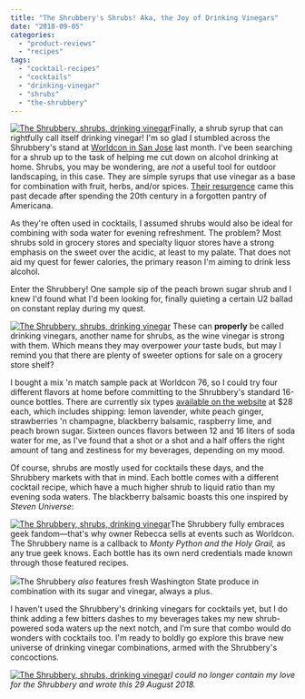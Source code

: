 ```yaml
---
title: "The Shrubbery's Shrubs! Aka, the Joy of Drinking Vinegars"
date: "2018-09-05"
categories: 
  - "product-reviews"
  - "recipes"
tags: 
  - "cocktail-recipes"
  - "cocktails"
  - "drinking-vinegar"
  - "shrubs"
  - "the-shrubbery"
---
```


[![The Shrubbery, shrubs, drinking vinegar](http://s3.amazonaws.com/thegourmez-wpmedia/2018/09/IMG_20180829_134442-491x500.jpg)](http://s3.amazonaws.com/thegourmez-wpmedia/2018/09/IMG_20180829_134442.jpg)Finally, a shrub syrup that can rightfully call itself drinking vinegar! I'm so glad I stumbled across the Shrubbery's stand at [Worldcon in San Jose](https://www.worldcon76.org/) last month. I've been searching for a shrub up to the task of helping me cut down on alcohol drinking at home. Shrubs, you may be wondering, are _not_ a useful tool for outdoor landscaping, in this case. They are simple syrups that use vinegar as a base for combination with fruit, herbs, and/or spices. [Their resurgence](https://www.pastemagazine.com/articles/2016/03/shrub-101-the-historic-cocktail-mixer-is-reborn.html) came this past decade after spending the 20th century in a forgotten pantry of Americana.

As they're often used in cocktails, I assumed shrubs would also be ideal for combining with soda water for evening refreshment. The problem? Most shrubs sold in grocery stores and specialty liquor stores have a strong emphasis on the sweet over the acidic, at least to my palate. That does not aid my quest for fewer calories, the primary reason I'm aiming to drink less alcohol.

Enter the Shrubbery! One sample sip of the peach brown sugar shrub and I knew I'd found what I'd been looking for, finally quieting a certain U2 ballad on constant replay during my quest.

[![The Shrubbery, shrubs, drinking vinegar](http://s3.amazonaws.com/thegourmez-wpmedia/2018/09/IMG_20180829_134511-342x500.jpg)](http://s3.amazonaws.com/thegourmez-wpmedia/2018/09/IMG_20180829_134511.jpg) These can **properly** be called drinking vinegars, another name for shrubs, as the wine vinegar is strong with them. Which means they may overpower _your_ taste buds, but may I remind you that there are plenty of sweeter options for sale on a grocery store shelf?

I bought a mix 'n match sample pack at Worldcon 76, so I could try four different flavors at home before committing to the Shrubbery's standard 16-ounce bottles. There are currently six types [available on the website](https://www.theshrubberyllc.com/store/c1/Featured_Products.html) at $28 each, which includes shipping: lemon lavender, white peach ginger, strawberries 'n champagne, blackberry balsamic, raspberry lime, and peach brown sugar. Sixteen ounces flavors between 12 and 16 liters of soda water for me, as I've found that a shot or a shot and a half offers the right amount of tang and zestiness for my beverages, depending on my mood.

Of course, shrubs are mostly used for cocktails these days, and the Shrubbery markets with that in mind. Each bottle comes with a different cocktail recipe, which have a much higher shrub to liquid ratio than my evening soda waters. The blackberry balsamic boasts this one inspired by _Steven Universe_:

[![The Shrubbery, shrubs, drinking vinegar](http://s3.amazonaws.com/thegourmez-wpmedia/2018/09/IMG_20180820_104925-500x370.jpg)](http://s3.amazonaws.com/thegourmez-wpmedia/2018/09/IMG_20180820_104925.jpg)The Shrubbery fully embraces geek fandom—that's why owner Rebecca sells at events such as Worldcon. The Shrubbery name is a callback to _Monty Python and the Holy Grail,_ as any true geek knows. Each bottle has its own nerd credentials made known through those featured recipes.

[![](http://s3.amazonaws.com/thegourmez-wpmedia/2018/09/IMG_20180820_104940-500x417.jpg)](http://s3.amazonaws.com/thegourmez-wpmedia/2018/09/IMG_20180820_104940.jpg)The Shrubbery _also_ features fresh Washington State produce in combination with its sugar and vinegar, always a plus.

I haven't used the Shrubbery's drinking vinegars for cocktails yet, but I do think adding a few bitters dashes to my beverages takes my new shrub-powered soda waters up the next notch, and I’m sure that combo would do wonders with cocktails too. I'm ready to boldly go explore this brave new universe of drinking vinegar combinations, armed with the Shrubbery's concoctions.

[![The Shrubbery, shrubs, drinking vinegar](http://s3.amazonaws.com/thegourmez-wpmedia/2018/09/IMG_20180829_134917-342x500.jpg)](http://s3.amazonaws.com/thegourmez-wpmedia/2018/09/IMG_20180829_134917.jpg)_I could no longer contain my love for the Shrubbery and wrote this 29 August 2018._
